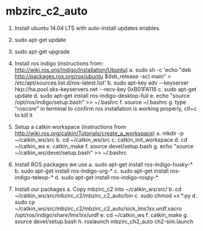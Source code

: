 # mbzirc_c2_auto

1. Install ubuntu 14.04 LTS with auto-install updates enables.
2. sudo apt-get update
3. sudo apt-get upgrade
4. Install ros indigo (instructions from: http://wiki.ros.org/indigo/Installation/Ubuntu)
    a. sudo sh -c 'echo "deb http://packages.ros.org/ros/ubuntu $(lsb_release -sc) main" > /etc/apt/sources.list.d/ros-latest.list'
    b. sudo apt-key adv --keyserver hkp://ha.pool.sks-keyservers.net --recv-key 0xB01FA116
    c. sudo apt-get update
    d. sudo apt-get install ros-indigo-desktop-full
    e. echo "source /opt/ros/indigo/setup.bash" >> ~/.bashrc
    f. source ~/.bashrc
    g. type "roscore" in terminal to confirm ros installation is working properly, ctl+c to kill it
5. Setup a catkin workspace (instructions from http://wiki.ros.org/catkin/Tutorials/create_a_workspace)
    a. mkdir -p ~/catkin_ws/src
    b. cd ~/catkin_ws/src
    c. catkin_init_workspace
    d. cd ~/catkin_ws
    e. catkin_make
    f. source devel/setup.bash
    g. echo "source ~/catkin_ws/devel/setup.bash" >> ~/.bashrc
6. Install ROS packages we use
    a. sudo apt-get install ros-indigo-husky-*
    b. sudo apt-get install ros-indigo-urg-*
    c. sudo apt-get install ros-indigo-teleop-*
    d. sudo apt-get install ros-indigo-rospy-*

7. Install our packages
    a. Copy mbzirc_c2 into ~/catkin_ws/src/
    b. cd ~/catkin_ws/src/mbzirc_c2/mbzirc_c2_auto/bin
    c. sudo chmod +x *.py
    d. sudo cp ~/catkin_ws/src/mbzirc_c2/mbzirc_c2_auto/sick_lms1xx.urdf.xacro /opt/ros/indigo/share/lms1xx/urdf
    e. cd ~/catkin_ws
    f. catkin_make
    g. source devel/setup.bash
    h. roslaunch mbzirc_ch2_auto ch2-sim.launch
